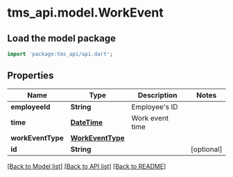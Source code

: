 # tms_api.model.WorkEvent

## Load the model package
```dart
import 'package:tms_api/api.dart';
```

## Properties
Name | Type | Description | Notes
------------ | ------------- | ------------- | -------------
**employeeId** | **String** | Employee's ID | 
**time** | [**DateTime**](DateTime.md) | Work event time | 
**workEventType** | [**WorkEventType**](WorkEventType.md) |  | 
**id** | **String** |  | [optional] 

[[Back to Model list]](../README.md#documentation-for-models) [[Back to API list]](../README.md#documentation-for-api-endpoints) [[Back to README]](../README.md)


